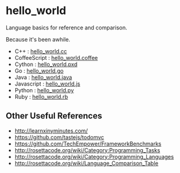 hello_world
==============
Language basics for reference and comparison.

Because it's been awhile.

* C++ : [hello_world.cc](https://github.com/westurner/hello_world/blob/master/c%2B%2B/hello_world.cc)
* CoffeeScript : [hello_world.coffee](https://github.com/westurner/hello_world/blob/master/coffeescript/src/hello_world.coffee)
* Cython : [hello_world.pxd](https://github.com/westurner/hello_world/blob/master/cython/hello_world.pxd)
* Go : [hello_world.go](https://github.com/westurner/hello_world/blob/master/go/hello_world.go)
* Java : [hello_world.java](https://github.com/westurner/hello_world/blob/master/java/HelloWorld.java)
* Javascript : [hello_world.js](https://github.com/westurner/hello_world/blob/master/javascript/hello_world.js)
* Python : [hello_world.py](https://github.com/westurner/hello_world/blob/master/python/hello_world.py)
* Ruby : [hello_world.rb](https://github.com/westurner/hello_world/blob/master/ruby/hello_world.rb)


Other Useful References
-------------------------
* http://learnxinyminutes.com/
* https://github.com/tastejs/todomvc
* https://github.com/TechEmpower/FrameworkBenchmarks
* http://rosettacode.org/wiki/Category:Programming_Tasks
* http://rosettacode.org/wiki/Category:Programming_Languages
* http://rosettacode.org/wiki/Language_Comparison_Table
